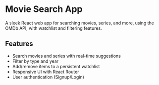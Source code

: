 # Movie Search App

A sleek React web app for searching movies, series, and more, using the OMDb API, with watchlist and filtering features.

## Features

- Search movies and series with real-time suggestions
- Filter by type and year
- Add/remove items to a persistent watchlist
- Responsive UI with React Router
- User authentication (Signup/Login)
